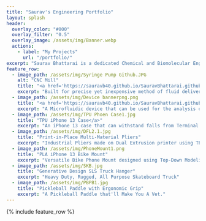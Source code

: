 ```yaml
---
title: "Saurav's Engineering Portfolio"
layout: splash
header:
  overlay_color: "#000"
  overlay_filter: "0.5"
  overlay_image: /assets/img/Banner.webp
  actions:
    - label: "My Projects"
      url: "/portfolio/"
excerpt: "Saurav Bhattarai is a dedicated Chemical and Biomolecular Engineering student with a passion for exploring the intersection of engineering and medicine. His interests revolve around 3D printing, biomedical engineering research, development of medical devices, and helping others."
feature_row:
  - image_path: /assets/img/Syringe Pump Github.JPG
    alt: "CNC Mill"
    title: "<a href='https://sauravb40.github.io/SauravBhattarai.github.io/portfolio/Syringe-Pump/'>Motorized Syringe Pump</a>"
    excerpt: "Built for precise yet inexpensive method of fluid delivery for a medical setting."
  - image_path: /assets/img/Device bannerpng.png
    title: "<a href='https://sauravb40.github.io/SauravBhattarai.github.io/portfolio/Microfluidic-Device/'>Microfluidic Device</a>"
    excerpt: "A Microfluidic device that can be used for the analysis of biological components."
  - image_path: /assets/img/TPU Phoen Case1.jpg
    title: "TPU iPhone 13 Case</a>"
    excerpt: "An iPhone 13 case that can withstand falls from Terminal Velocity."
  - image_path: /assets/img/DFL2.1.jpg
    title: "Print-in-Place Multi-Material Pliers"
    excerpt: "Industrial Pliers made on Dual Extrusion printer using TPU and PLA."
  - image_path: /assets/img/PhoneMount1.png
    title: "PLA iPhone 13 Bike Mount"
    excerpt: "Versatile Bike Phone Mount designed using Top-Down Modeling."
  - image_path: /assets/img/SKB.jpg
    title: "Generative Design SLS Truck Hanger"
    excerpt: "Heavy Duty, Rugged, All Purpose Skateboard Truck"
  - image_path: /assets/img/PBPB1.jpg
    title: "Pickleball Paddle with Ergonomic Grip"
    excerpt: "A Pickleball Paddle that'll Make You A Vet."
---
```


{% include feature_row %}

